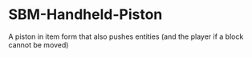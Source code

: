 # SBM-Handheld-Piston
A piston in item form that also pushes entities (and the player if a block cannot be moved)
